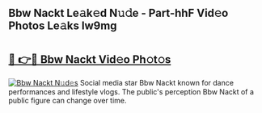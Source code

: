 ## Bbw Nackt Le𝚊k𝚎d N𝚞𝚍e - Part-hhF Vid𝚎o Photos Le𝚊ks lw9mg

# <h2><a href="http://fbadaxn.evod.top/?m=Bbw+Nackt">🔗 👉🔴 Bbw Nackt Vid𝚎o Ph𝚘t𝚘s</a></h2>

[![Bbw Nackt N𝚞d𝚎s](https://i.imgur.com/8V9OHl7.gif)](http://fbadaxn.evod.top/?m=Bbw+Nackt)
Social media star Bbw Nackt known for dance performances and lifestyle vlogs. The public's perception Bbw Nackt of a public figure can change over time. 

